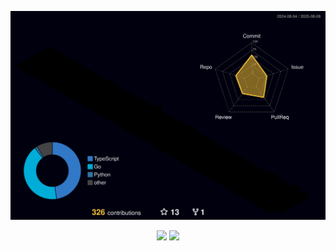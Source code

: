 <p align="center" >
	<picture>
	  <source media="(prefers-color-scheme: dark)"  srcset="https://raw.githubusercontent.com/BlackBuck/BlackBuck/output-3d-contrib/night.svg" />
	  <source media="(prefers-color-scheme: light)" srcset="https://raw.githubusercontent.com/BlackBuck/BlackBuck/output-3d-contrib/day.svg" />
	  <img alt="github profile contributions chart"    src="https://raw.githubusercontent.com/BlackBuck/BlackBuck/output-3d-contrib/night.svg" />
	</picture>
</p>
<p align="center">
  <img height="200" src="https://github-readme-stats.vercel.app/api?username=BlackBuck&count_private=true&include_all_commits=true&show_icons=true&custom_title=BlackBuck%27s%20GitHub%20stats" />
  <img height="200" src="https://github-readme-stats.vercel.app/api/top-langs/?username=BlackBuck&theme=default&show_icons=true&exclude_repo=Obsidian-Notes,nmap,vvv-scanner,BlackBuck.github.io,MyWechat,blog,intranet-api,resume,notes" />
</p>
